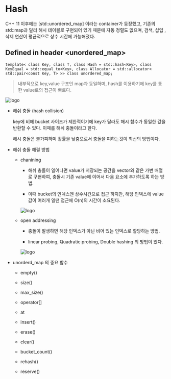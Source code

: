 # Hash


C++ 11 이후에는 [std::unordered_map] 이라는 container가 등장했고, 기존의 std::map과 달리 해시 테이블로 구현되어 있기 때문에 자동 정렬도 없으며, 검색, 삽입 ,삭제 연산이 평균적으로 상수 시간에 가능해졌다.


## Defined in header <unordered_map>


`template<
    class Key,
    class T,
    class Hash = std::hash<Key>,
    class KeyEqual = std::equal_to<Key>,
    class Allocator = std::allocator< std::pair<const Key, T> >> class unordered_map;
`


> 내부적으로 key,value 구조인 map과 동일하며, hash를 이용하기에 key를 통한 value로의 접근이 빠르다. 



![logo](https://img1.daumcdn.net/thumb/R1280x0/?scode=mtistory2&fname=https%3A%2F%2Fblog.kakaocdn.net%2Fdn%2FbGm0cS%2FbtqCNFEUyk9%2F2rcyQv7sG3opNYivGmS9zK%2Fimg.png)



- 해쉬 충돌 (hash collision)

    key에 비해 bucket 사이즈가 제한적이기에 key가 달라도 해시 함수가 동일한 값을 반환할 수 있다. 이때를 해쉬 충돌이라고 한다.

    해시 충돌은 불가피하며 활률을 낮춤으로서 충돌을 피하는것이 최선의 방법이다.


* 해쉬 충돌 해결 방법

    * chanining

        * 해쉬 충돌이 일어나면 value가 저장되는 공간을 vector와 같은 가변 배열로 구현하여, 충돌시 기존 value에 이어서 다음 요소에 추가하도록 하는 방법.

        * 이때 bucket의 인덱스엔 상수시간으로 접근 하지만, 해당 인덱스에 value 값이 여러개 일땐 접근에 O(n)의 시간이 소요된다.


        ![logo](https://img1.daumcdn.net/thumb/R1280x0/?scode=mtistory2&fname=https%3A%2F%2Fblog.kakaocdn.net%2Fdn%2F9SCxJ%2FbtqCKASz8n9%2F84uennZSvflmb2iMACab9k%2Fimg.png)


    * open addressing

        * 충돌이 발생하면 해당 인덱스가 아닌 비어 있는 인덱스로 할당하는 방법.

        * linear probing, Quadratic probing, Double hashing 의 방법이 있다.


        ![logo](https://img1.daumcdn.net/thumb/R1280x0/?scode=mtistory2&fname=https%3A%2F%2Fblog.kakaocdn.net%2Fdn%2FdJIE3R%2FbtqCO09GqpK%2FBBs0CLeCwntMYytbRtFDZ0%2Fimg.png)



* unorderd_map 의 중요 함수
    * empty()
    * size()
    * max_size()
    
    * operator[]
    * at

    * insert()
    * erase()
    * clear()
    
    * bucket_count()
    * rehash()
    * reserve()





